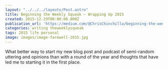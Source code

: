 ```yaml
---
layout: "../../../layouts/Post.astro"
title: Beginning the Weekly Squeak — Wrapping Up 2015
created: 2015-12-29T00:00:00.000Z
publication_url: 'https://medium.com/@ChrisChinchilla/beginning-the-weekly-squeak-wrapping-up-2015-7c3b09610ad2#.8get9lwmi'
categories: writing theweeklysqueak
tags: 2015 life personal
image: images/image-farewell-2015.jpg
---
```


What better way to start my new blog post and podcast of semi-random uttering and opinions than with a round of the year and thoughts that have led me to starting it in the first place.
